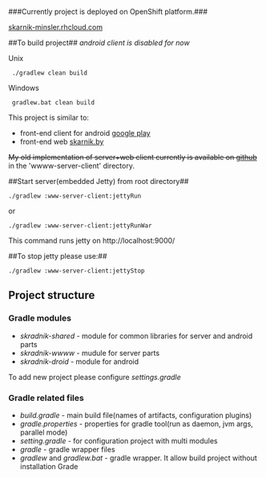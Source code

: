 ###Currently project is deployed on OpenShift platform.###

[skarnik-minsler.rhcloud.com](http://skarnik-minsler.rhcloud.com/)


##To build project##
*android client is disabled for now*

Unix

     ./gradlew clean build

Windows

     gradlew.bat clean build

This project is similar to:

* front-end client for android [google play](https://play.google.com/store/apps/details?id=by.skarnik.smolik)
* front-end web [skarnik.by](http://www.skarnik.by)

~~My old implementation of server+web client currently is available on [github](https://github.com/minsler/skarnik.by)~~ in the 'wwww-server-client' directory.

##Start server(embedded Jetty) from root directory##

    ./gradlew :www-server-client:jettyRun

or

    ./gradlew :www-server-client:jettyRunWar

This command runs jetty on http://localhost:9000/

##To stop jetty please use:##

    ./gradlew :www-server-client:jettyStop

## Project structure ##

### Gradle modules ####
* *skradnik-shared* - module for common libraries for server and android parts
* *skradnik-wwww* - mudule for server parts
* *skradnik-droid* - module for android

To add new project please configure *settings.gradle*

### Gradle related files ###
* *build.gradle* - main build file(names of artifacts, configuration plugins)
* *gradle.properties* - properties for gradle tool(run as daemon, jvm args, parallel mode)
* *setting.gradle* - for configuration project with multi modules
* *gradle* - gradle wrapper files
* *gradlew* and *gradlew.bat* - gradle wrapper. It allow build project without installation Grade
